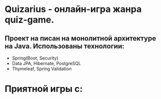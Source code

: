 # Quizarius - онлайн-игра жанра quiz-game.
## Проект на писан на монолитной архитектуре на Java. Использованы технологии:
* Spring(Boot, Security)
* Data JPA, Hibernate, PostgreSQL
* Thymeleaf, Spring Validation
# Приятной игры с:
